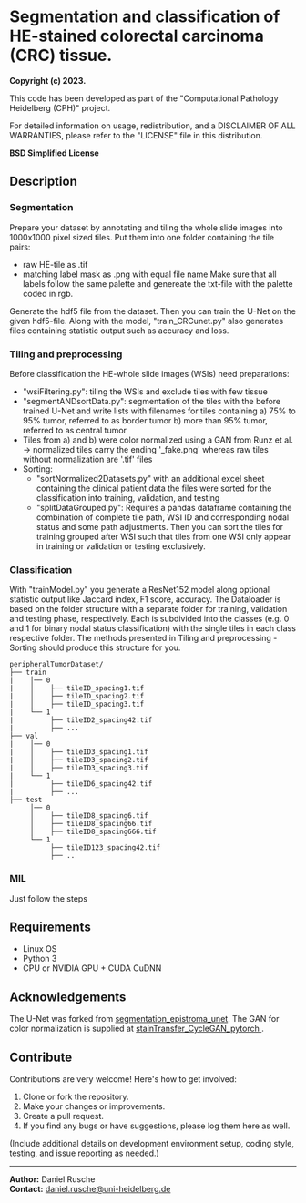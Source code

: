 # Segmentation and classification of HE-stained colorectal carcinoma (CRC) tissue.


**Copyright (c) 2023.**

This code has been developed as part of the "Computational Pathology Heidelberg (CPH)" project.

For detailed information on usage, redistribution, and a DISCLAIMER OF ALL WARRANTIES, please refer to the "LICENSE" file in this distribution.

**BSD Simplified License**


## Description

### Segmentation

Prepare your dataset by annotating and tiling the whole slide images into 1000x1000 pixel sized tiles. Put them into one folder containing the tile pairs: 
  - raw HE-tile as .tif 
  - matching label mask as .png with equal file name 
Make sure that all labels follow the same palette and genereate the txt-file with the palette coded in rgb.

Generate the hdf5 file from the dataset. Then you can train the U-Net on the given hdf5-file. Along with the model, "train_CRCunet.py" also generates files containing statistic output such as accuracy and loss. 

### Tiling and preprocessing
Before classification the HE-whole slide images (WSIs) need preparations: 
  - "wsiFiltering.py": tiling the WSIs and exclude tiles with few tissue
  - "segmentANDsortData.py": segmentation of the tiles with the before trained U-Net and write lists with filenames for tiles containing
    a) 75% to 95% tumor, referred to as border tumor
    b) more than 95% tumor, referred to as central tumor
  - Tiles from a) and b) were color normalized using a GAN from Runz et al.
    -> normalized tiles carry the ending '_fake.png' whereas raw tiles without normalization are '.tif' files
  - Sorting:
    - "sortNormalized2Datasets.py" with an additional excel sheet containing the clinical patient data the files were sorted for the     classification into training, validation, and testing
    - "splitDataGrouped.py": Requires a pandas dataframe containing the combination of complete tile path, WSI ID and corresponding nodal status and some path adjustments. Then you can sort the tiles for training grouped after WSI such that tiles from one WSI only appear in training or validation or testing exclusively.     
  
### Classification
With "trainModel.py" you generate a ResNet152 model along optional statistic output like Jaccard index, F1 score, accuracy. 
The Dataloader is based on the folder structure with a separate folder for training, validation and testing phase, respectively. Each is subdivided into the classes (e.g. 0 and 1 for binary nodal status classification) with the single tiles in each class respective folder. The methods presented in Tiling and preprocessing - Sorting should produce this structure for you. 


    peripheralTumorDataset/
    ├── train
    |    │── 0
    |    │    ├── tileID_spacing1.tif
    |    │    ├── tileID_spacing2.tif
    |    │    ├── tileID_spacing3.tif
    |    └── 1
    |         ├── tileID2_spacing42.tif
    |         ├── ...
    ├── val
    |    │── 0
    |    │    ├── tileID3_spacing1.tif
    |    │    ├── tileID3_spacing2.tif
    |    │    ├── tileID3_spacing3.tif
    |    └── 1
    |         ├── tileID6_spacing42.tif
    |         ├── ...
    ├── test
         │── 0
         │    ├── tileID8_spacing6.tif
         │    ├── tileID8_spacing66.tif
         │    ├── tileID8_spacing666.tif
         └── 1
              ├── tileID123_spacing42.tif
              ├── ..


### MIL
Just follow the steps

## Requirements
- Linux OS
- Python 3
- CPU or NVIDIA GPU + CUDA CuDNN

## Acknowledgements
The U-Net was forked from [segmentation_epistroma_unet](https://github.com/choosehappy/PytorchDigitalPathology/tree/master/segmentation_epistroma_unet). The GAN for color normalization is supplied at [
stainTransfer_CycleGAN_pytorch ](https://github.com/m4ln/stainTransfer_CycleGAN_pytorch).

## Contribute
Contributions are very welcome! Here's how to get involved:

1. Clone or fork the repository.
2. Make your changes or improvements.
3. Create a pull request.
4. If you find any bugs or have suggestions, please log them here as well.

(Include additional details on development environment setup, coding style, testing, and issue reporting as needed.)

---
**Author:** Daniel Rusche <br>
**Contact:** [daniel.rusche@uni-heidelberg.de](mailto:daniel.rusche@tum.de)
